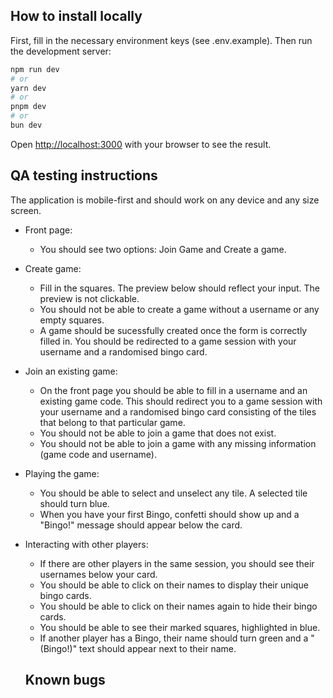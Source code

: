 ## How to install locally

First, fill in the necessary environment keys (see .env.example). Then run the development server:

```bash
npm run dev
# or
yarn dev
# or
pnpm dev
# or
bun dev
```

Open [http://localhost:3000](http://localhost:3000) with your browser to see the result.

## QA testing instructions

The application is mobile-first and should work on any device and any size screen.

- Front page:
  - You should see two options: Join Game and Create a game.
- Create game:
  - Fill in the squares. The preview below should reflect your input. The preview is not clickable.
  - You should not be able to create a game without a username or any empty squares.
  - A game should be sucessfully created once the form is correctly filled in. You should be redirected to a game session with your username and a randomised bingo card.
- Join an existing game:
  - On the front page you should be able to fill in a username and an existing game code. This should redirect you to a game session with your username and a randomised bingo card consisting of the tiles that belong to that particular game.
  - You should not be able to join a game that does not exist.
  - You should not be able to join a game with any missing information (game code and username).
- Playing the game:
  - You should be able to select and unselect any tile. A selected tile should turn blue.
  - When you have your first Bingo, confetti should show up and a "Bingo!" message should appear below the card.
- Interacting with other players:

  - If there are other players in the same session, you should see their usernames below your card.
  - You should be able to click on their names to display their unique bingo cards.
  - You should be able to click on their names again to hide their bingo cards.
  - You should be able to see their marked squares, highlighted in blue.
  - If another player has a Bingo, their name should turn green and a "(Bingo!)" text should appear next to their name.

  ## Known bugs
